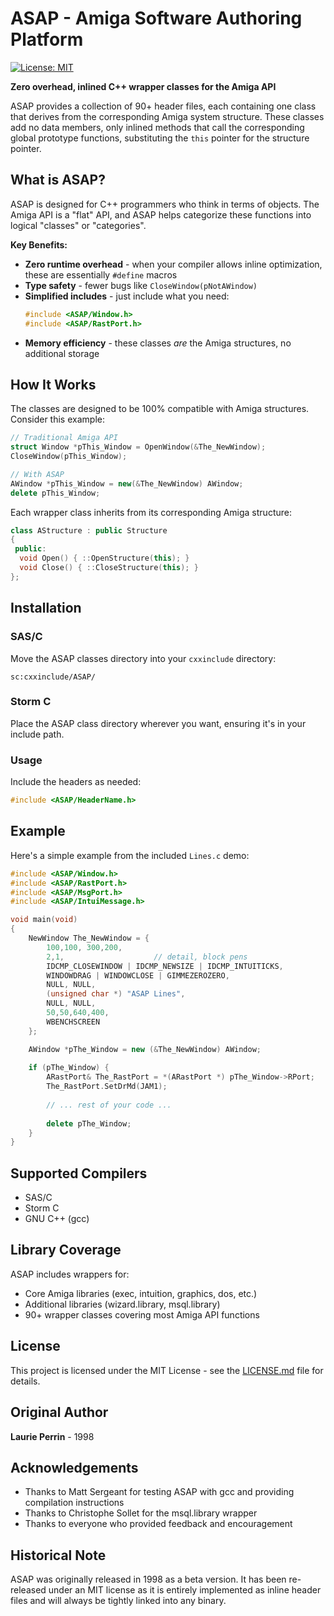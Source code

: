 # ASAP - Amiga Software Authoring Platform

[![License: MIT](https://img.shields.io/badge/License-MIT-yellow.svg)](https://opensource.org/licenses/MIT)

**Zero overhead, inlined C++ wrapper classes for the Amiga API**

ASAP provides a collection of 90+ header files, each containing one class that derives from the corresponding Amiga system structure. These classes add no data members, only inlined methods that call the corresponding global prototype functions, substituting the `this` pointer for the structure pointer.

## What is ASAP?

ASAP is designed for C++ programmers who think in terms of objects. The Amiga API is a "flat" API, and ASAP helps categorize these functions into logical "classes" or "categories". 

**Key Benefits:**
- **Zero runtime overhead** - when your compiler allows inline optimization, these are essentially `#define` macros
- **Type safety** - fewer bugs like `CloseWindow(pNotAWindow)`
- **Simplified includes** - just include what you need:
  ```cpp
  #include <ASAP/Window.h>
  #include <ASAP/RastPort.h>
  ```
- **Memory efficiency** - these classes *are* the Amiga structures, no additional storage

## How It Works

The classes are designed to be 100% compatible with Amiga structures. Consider this example:

```cpp
// Traditional Amiga API
struct Window *pThis_Window = OpenWindow(&The_NewWindow); 
CloseWindow(pThis_Window);

// With ASAP
AWindow *pThis_Window = new(&The_NewWindow) AWindow;
delete pThis_Window;
```

Each wrapper class inherits from its corresponding Amiga structure:

```cpp
class AStructure : public Structure
{
 public:
  void Open() { ::OpenStructure(this); }
  void Close() { ::CloseStructure(this); }
};
```

## Installation

### SAS/C
Move the ASAP classes directory into your `cxxinclude` directory:
```
sc:cxxinclude/ASAP/
```

### Storm C
Place the ASAP class directory wherever you want, ensuring it's in your include path.

### Usage
Include the headers as needed:
```cpp
#include <ASAP/HeaderName.h>
```

## Example

Here's a simple example from the included `Lines.c` demo:

```cpp
#include <ASAP/Window.h>
#include <ASAP/RastPort.h>
#include <ASAP/MsgPort.h>
#include <ASAP/IntuiMessage.h>

void main(void)
{
    NewWindow The_NewWindow = {
        100,100, 300,200,
        2,1,                    // detail, block pens
        IDCMP_CLOSEWINDOW | IDCMP_NEWSIZE | IDCMP_INTUITICKS,
        WINDOWDRAG | WINDOWCLOSE | GIMMEZEROZERO,
        NULL, NULL,
        (unsigned char *) "ASAP Lines",
        NULL, NULL,
        50,50,640,400,
        WBENCHSCREEN
    };

    AWindow *pThe_Window = new (&The_NewWindow) AWindow;
    
    if (pThe_Window) {
        ARastPort& The_RastPort = *(ARastPort *) pThe_Window->RPort;
        The_RastPort.SetDrMd(JAM1);
        
        // ... rest of your code ...
        
        delete pThe_Window;
    }
}
```

## Supported Compilers

- SAS/C
- Storm C
- GNU C++ (gcc)

## Library Coverage

ASAP includes wrappers for:
- Core Amiga libraries (exec, intuition, graphics, dos, etc.)
- Additional libraries (wizard.library, msql.library)
- 90+ wrapper classes covering most Amiga API functions

## License

This project is licensed under the MIT License - see the [LICENSE.md](LICENSE.md) file for details.

## Original Author

**Laurie Perrin** - 1998

## Acknowledgements

- Thanks to Matt Sergeant for testing ASAP with gcc and providing compilation instructions
- Thanks to Christophe Sollet for the msql.library wrapper
- Thanks to everyone who provided feedback and encouragement

## Historical Note

ASAP was originally released in 1998 as a beta version. It has been re-released under an MIT license as it is entirely implemented as inline header files and will always be tightly linked into any binary.